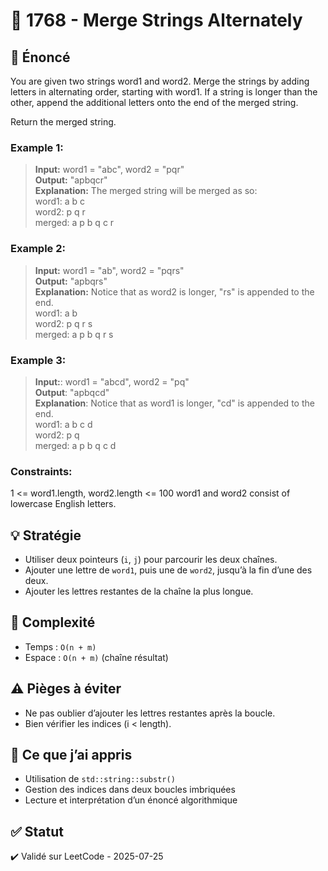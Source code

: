 # 🧩 1768 - Merge Strings Alternately

## 📝 Énoncé
You are given two strings word1 and word2. Merge the strings by adding letters in alternating order, starting with word1. If a string is longer than the other, append the additional letters onto the end of the merged string.

Return the merged string.

### Example 1:

> **Input:** word1 = "abc", word2 = "pqr"  
> **Output:** "apbqcr"  
> **Explanation:** The merged string will be merged as so:  
> word1:  a   b   c  
> word2:    p   q   r  
> merged: a p b q c r

### Example 2:

> **Input:** word1 = "ab", word2 = "pqrs"  
> **Output:** "apbqrs"  
> **Explanation:** Notice that as word2 is longer, "rs" is appended   to the end.  
> word1:  a   b  
> word2:    p   q   r   s  
> merged: a p b q   r   s

### Example 3:

> **Input:**: word1 = "abcd", word2 = "pq"  
> **Output**: "apbqcd"  
> **Explanation**: Notice that as word1 is longer, "cd" is appended to the end.  
word1:  a   b   c   d  
word2:    p   q  
merged: a p b q c   d

### Constraints:

1 <= word1.length, word2.length <= 100
word1 and word2 consist of lowercase English letters.

## 💡 Stratégie
- Utiliser deux pointeurs (`i`, `j`) pour parcourir les deux chaînes.
- Ajouter une lettre de `word1`, puis une de `word2`, jusqu’à la fin d’une des deux.
- Ajouter les lettres restantes de la chaîne la plus longue.

## 🧠 Complexité
- Temps : `O(n + m)`
- Espace : `O(n + m)` (chaîne résultat)

## ⚠️ Pièges à éviter
- Ne pas oublier d’ajouter les lettres restantes après la boucle.
- Bien vérifier les indices (i < length).

## 💬 Ce que j’ai appris
- Utilisation de `std::string::substr()`
- Gestion des indices dans deux boucles imbriquées
- Lecture et interprétation d’un énoncé algorithmique

## ✅ Statut
✔️ Validé sur LeetCode - 2025-07-25